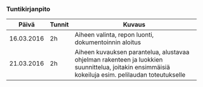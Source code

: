 ### Tuntikirjanpito
Päivä | Tunnit | Kuvaus
--------------- | ----- | ------
16.03.2016 | 2h | Aiheen valinta, repon luonti, dokumentoinnin aloitus
21.03.2016 | 2h | Aiheen kuvauksen parantelua, alustavaa ohjelman rakenteen ja luokkien suunnittelua, joitakin ensimmäisiä kokeiluja esim. pelilaudan toteutukselle
